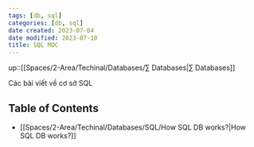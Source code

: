 ```yaml
---
tags: [db, sql]
categories: [db, sql]
date created: 2023-07-04
date modified: 2023-07-10
title: SQL MOC
---
```


up::[[Spaces/2-Area/Techinal/Databases/∑ Databases|∑ Databases]]

Các bài viết về cơ sở SQL

## Table of Contents

- [[Spaces/2-Area/Techinal/Databases/SQL/How SQL DB works?|How SQL DB works?]]
